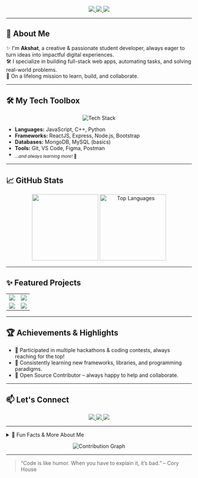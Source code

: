 <!-- Social Badges -->
<p align="center">
  <a href="https://github.com/akshat20000">
    <img src="https://img.shields.io/github/followers/akshat20000?label=GitHub&style=social" />
  </a>
  <a href="https://www.linkedin.com/in/akshat-prashar-30684b2ab/">
    <img src="https://img.shields.io/badge/LinkedIn-Connect-blue?style=social&logo=linkedin" />
  </a>
  <a href="resume.pdf">
    <img src="https://img.shields.io/badge/Resume-View-blueviolet?logo=read-the-docs" />
  </a>
</p>

---

## 🚀 About Me

✨ I'm **Akshat**, a creative & passionate student developer, always eager to turn ideas into impactful digital experiences.<br>
🛠️ I specialize in building full-stack web apps, automating tasks, and solving real-world problems.<br>
🚀 On a lifelong mission to learn, build, and collaborate.

---

## 🛠️ My Tech Toolbox

<p align="center">
  <img src="https://skillicons.dev/icons?i=react,nodejs,express,mongodb,js,cpp,html,css,git,figma" alt="Tech Stack" />
</p>

- **Languages:** JavaScript, C++, Python  
- **Frameworks:** ReactJS, Express, Node.js, Bootstrap  
- **Databases:** MongoDB, MySQL (basics)  
- **Tools:** Git, VS Code, Figma, Postman  
- <sub>*...and always learning more!* 🚀</sub>

---

## 📈 GitHub Stats

<p align="center">
 <img height="180em" src="https://github-readme-stats.vercel.app/api?username=akshat20000&show_icons=true&theme=radical" />
 <img height="180em" src="https://github-readme-stats.vercel.app/api/top-langs/?username=akshat20000&layout=compact&hide=css,html&theme=radical" alt="Top Languages"/>
</p>

---

## ✨ Featured Projects

<table>
  <tr>
    <td align="center">
      <a href="https://github.com/akshat20000/Attendance-Portal">
        <img src="https://github-readme-stats.vercel.app/api/pin/?username=akshat20000&repo=Attendance-Portal&theme=radical" />
      </a>
    </td>
    <td align="center">
      <a href="https://github.com/akshat20000/FundFlow">
        <img src="https://github-readme-stats.vercel.app/api/pin/?username=akshat20000&repo=FundFlow&theme=radical" />
      </a>
    </td>
  </tr>
  <tr>
    <td align="center">
      <a href="https://github.com/akshat20000/Knight-Runner">
        <img src="https://github-readme-stats.vercel.app/api/pin/?username=akshat20000&repo=Knight-Runner&theme=radical" />
      </a>
    </td>
    <td align="center">
      <a href="https://github.com/akshat20000/forage-midas">
        <img src="https://github-readme-stats.vercel.app/api/pin/?username=akshat20000&repo=forage-midas&theme=radical" />
      </a>
    </td>
  </tr>
</table>

---

## 🏆 Achievements & Highlights

- 🏅 Participated in multiple hackathons & coding contests, always reaching for the top!  
- 🌱 Consistently learning new frameworks, libraries, and programming paradigms.  
- 🤝 Open Source Contributor – always happy to help and collaborate.  

---

## 📫 Let's Connect

<p align="center">
  <a href="https://github.com/akshat20000">
    <img src="https://img.shields.io/badge/GitHub-akshat20000-181717?style=for-the-badge&logo=github" />
  </a>
  <a href="https://www.linkedin.com/in/akshat-prashar-30684b2ab/">
    <img src="https://img.shields.io/badge/LinkedIn-Connect-blue?style=for-the-badge&logo=linkedin" />
  </a>
  <a href="resume.pdf">
    <img src="https://img.shields.io/badge/Resume-View-blueviolet?style=for-the-badge&logo=read-the-docs" />
  </a>
</p>

---

<!-- Fun facts or more personal stuff -->
<details>
  <summary>🎲 Fun Facts & More About Me</summary>
  <ul>
    <li>🎮 Gamer at heart – love indie platformers and competitive games.</li>
    <li>📷 Enjoy capturing moments in code & photography.</li>
    <li>🧩 Puzzle solver, tech tinkerer, and meme enthusiast.</li>
    <li>🐱 Cat person!</li>
  </ul>
</details>

<!-- Cool widgets/badges -->
<p align="center">
  <img src="https://github-readme-activity-graph.vercel.app/graph?username=akshat20000&theme=react-dark&hide_border=true&area=true" alt="Contribution Graph" />
</p>

---

> “Code is like humor. When you have to explain it, it’s bad.” – Cory House
